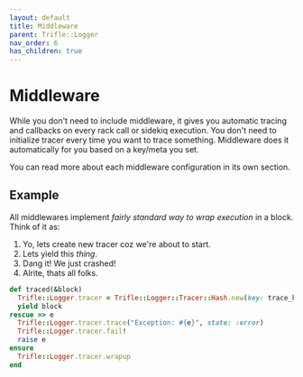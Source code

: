 ```yaml
---
layout: default
title: Middleware
parent: Trifle::Logger
nav_order: 6
has_children: true
---
```


# Middleware

While you don't need to include middleware, it gives you automatic tracing and callbacks on every rack call or sidekiq execution. You don't need to initialize tracer every time you want to trace something. Middleware does it automatically for you based on a key/meta you set.

You can read more about each middleware configuration in its own section.

## Example

All middlewares implement _fairly standard way to wrap execution_ in a block. Think of it as:

1. Yo, lets create new tracer coz we're about to start.
2. Lets yield this _thing_.
3. Dang it! We just crashed!
4. Alrite, thats all folks.

```ruby
def traced(&block)
  Trifle::Logger.tracer = Trifle::Logger::Tracer::Hash.new(key: trace_key)
  yield block
rescue => e
  Trifle::Logger.tracer.trace("Exception: #{e}", state: :error)
  Trifle::Logger.tracer.fail!
  raise e
ensure
  Trifle::Logger.tracer.wrapup
end
```
